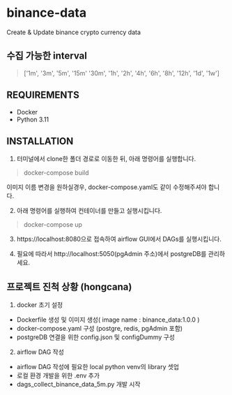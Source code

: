 # binance-data
Create &amp; Update binance crypto currency data

## 수집 가능한 interval

> ['1m', '3m', '5m', '15m' '30m', '1h', '2h', '4h', '6h', '8h', '12h', '1d', '1w']

## REQUIREMENTS

- Docker
- Python 3.11

## INSTALLATION

1. 터미널에서 clone한 폴더 경로로 이동한 뒤, 아래 명령어를 실행합니다.
> docker-compose build

이미지 이름 변경을 원하실경우, docker-compose.yaml도 같이 수정해주셔야 합니다.

2. 아래 명령어를 실행하여 컨테이너를 만들고 실행시킵니다.
> docker-compose up

3. https://localhost:8080으로 접속하여 airflow GUI에서 DAGs를 실행시킵니다.

4. 필요에 따라서 http://localhost:5050(pgAdmin 주소)에서 postgreDB를 관리하세요.

## 프로젝트 진척 상황 (hongcana)

1. docker 초기 설정

- Dockerfile 생성 및 이미지 생성( image name : binance_data:1.0.0 )
- docker-compose.yaml 구성 (postgre, redis, pgAdmin 포함)
- postgreDB 연결을 위한 config.json 및 configDummy 구성

2. airflow DAG 작성

- airflow DAG 작성에 필요한 local python venv의 library 셋업
- 로컬 환경 개발을 위한 .env 추가
- dags_collect_binance_data_5m.py 개발 시작